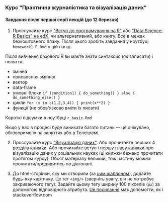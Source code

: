 ### Курс "Практична журналістика та візуалізація даних"
#### Завдання після першої серії лекцій (до 12 березня)

1. Прослухайте курс ["Вступ до програмування на R"](https://www.datacamp.com/courses/free-introduction-to-r) або ["Data Science: R Basics" на edX](https://courses.edx.org/courses/course-v1:HarvardX+PH125.1x+1T2020/course/), чи альтернативний, або книгу. Все в межах безкоштовного плану. Після цього зробіть завдання у ноутбуці `homework1_R.Rmd` у цій папці.

Після вивчення базового R ви маєте знати синтаксис (як записати) і поняття:
- змінна
- присвоєння змінної
- вектор
- data-frame
- умовні блоки `if (condition1) { do_something() } else { do_something_else() }`
- цикли `for (x in c(1,2,3,4)) { print(x**2) }`
- функції (не обов'язково вміти їх писати)

Короткі підсумки в ноутбуці `r_basic.Rmd`

Якщо у вас в процесі буде виникати багато питань — це очікувано, обговоримо їх на заняттях або в Телеграмі.

2. Прослухайте курс ["Візуалізація даних"](https://courses.prometheus.org.ua/courses/IRF/DV101/2016_T3/about). Або прочитайте перших 4 розділа [книжки](https://serialmentor.com/dataviz/). Або прочитайте вступ і першу главу [книжки](http://socviz.co/) про візуалізацію даних у соціальних науках (ці книжки бажано прочитати протягом курсу). Обсяг матеріалу великий, тож частину можна прочитати/продивитись по діагоналі.

3. До html-сторінки, яку ми створили (за [цим шаблоном](https://www.w3schools.com/html/)), додайте будь-яку картинку. Це тег `<img/>` (зверніть увагу, він не потребує закриваючого тегу). Задайте цьому тегу ширину 100 пікселів (`px`) за допомогою відповідного атрибута. [Це посилання](https://www.w3schools.com/tags/att_img_width.asp) має допомогти, як і stackoverflow.com 

 



 
 
 
 
 
 
 
 
 
 
